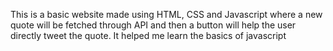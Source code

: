 This is a basic website made using HTML, CSS and Javascript where a new quote will be fetched through API and then a button will help the user directly tweet the quote. It helped me learn the basics of javascript
